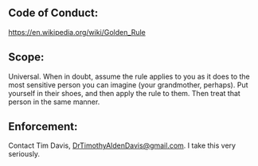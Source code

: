 ## Code of Conduct:

https://en.wikipedia.org/wiki/Golden_Rule

## Scope:

Universal.  When in doubt, assume the rule applies to you as it does to
the most sensitive person you can imagine (your grandmother, perhaps).
Put yourself in their shoes, and then apply the rule to them.  Then
treat that person in the same manner.

## Enforcement:

Contact Tim Davis, DrTimothyAldenDavis@gmail.com.  I take this very
seriously.
